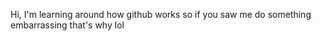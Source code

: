 Hi, I'm learning around how github works so if you saw me do something embarrassing 
that's why lol
